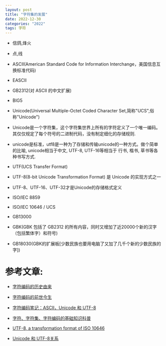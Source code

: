 ```yaml
---
layout: post
title: "字符集的发展"
date: 2022-12-30
categories: "2022"
tags: 字符
---
```

- 信鸽,烽火

- 点,线

- ASCII(American Standard Code for Information Interchange，美国信息互换标准代码)

- EASCII

- GB2312(对 ASCII 的中文扩展)

- BIG5

- Unicode(Universal Multiple-Octet Coded Character Set,简称"UCS",俗称"Unicode")

- Unicode是一个字符集，这个字符集世界上所有的字符定义了一个唯一编码。其仅仅规定了每个符号的二进制代码，没有制定细化的存储规则.

- unicode是标准，utf8是一种为了存储和传输unicode的一种方式。做个简单的比喻, unicode相当于中文, UTF-8, UTF-16等相当于 行书, 楷书,
  草书等各种书写方式.

- UTF(UCS Transfer Format)

- UTF-8(8-bit Unicode Transformation Format) 是 Unicode 的实现方式之一

- UTF-8、UTF-16、UTF-32才是Unicode的存储格式定义

- ISO/IEC 8859

- ISO/IEC 10646 / UCS

- GB13000

- GBK(GBK 包括了 GB2312 的所有内容，同时又增加了近20000个新的汉字（包括繁体字）和符号)

- GB18030(GBK的扩展板\[少数民族也要用电脑了又加了几千个新的少数民族的字])

# 参考文章:

- [字符编码的历史由来](https://www.cnblogs.com/kaischoolmate/p/12122349.html)

- [字符编码的前世今生](https://tgideas.qq.com/webplat/info/news_version3/804/808/811/m579/201307/218730.shtml)

- [字符编码笔记：ASCII，Unicode 和 UTF-8](https://www.ruanyifeng.com/blog/2007/10/ascii_unicode_and_utf-8.html)

- [字符、字符集、字符编码的基础知识科普](https://zhuanlan.zhihu.com/p/260192496)

- [UTF-8, a transformation format of ISO 10646](https://www.ietf.org/rfc/rfc3629.txt)

- [Unicode 和 UTF-8关系](https://blog.51cto.com/u_15127623/3874965)